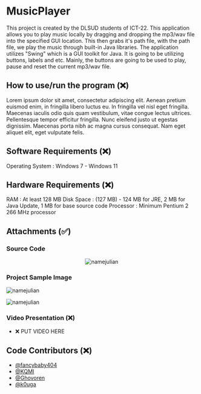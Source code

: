 # MusicPlayer 

This project is created by the DLSUD students of ICT-22. This application allows you to play music locally by dragging and dropping the mp3/wav file into the specified GUI location. This then grabs it's path file, with the path file, we play the music through built-in Java libraries. The application utilizes "Swing" which is a GUI toolkit for Java. It is going to be utilizing buttons, labels and etc. Mainly, the buttons are going to be used to play, pause and reset the current mp3/wav file.

## How to use/run the program (❌)
Lorem ipsum dolor sit amet, consectetur adipiscing elit. Aenean pretium euismod enim, in fringilla libero luctus eu. In fringilla vel nisl eget fringilla. Maecenas iaculis odio quis quam vestibulum, vitae congue lectus ultrices. Pellentesque tempor efficitur fringilla. Nunc eleifend justo ut egestas dignissim. Maecenas porta nibh ac magna cursus consequat. Nam eget aliquet elit, eget vulputate felis.

## Software Requirements (❌)

Operating System : Windows 7 - Windows 11

## Hardware Requirements (❌)

RAM : At least 128 MB
Disk Space : (127 MB) - 124 MB for JRE, 2 MB for Java Update, 1 MB for base source code
Processor : Minimum Pentium 2 266 MHz processor


## Attachments (✅)

### Source Code

<p align="center">
  <img src="https://user-images.githubusercontent.com/53817791/158954093-c356c00f-0c20-4189-8a86-55958ca31ea6.png" alt="namejulian"/>
</p>


### Project Sample Image

<p>
  <img src="https://user-images.githubusercontent.com/53817791/158954049-d0e6370c-a468-4c64-b912-54d4f362d06f.png" alt="namejulian"/>
</p>

<p>
  <img src="https://user-images.githubusercontent.com/53817791/158953998-180a1635-a33b-4c8e-a402-6063ca7bf156.png" alt="namejulian"/>
</p>

### Video Presentation (❌)

- ❌ PUT VIDEO HERE

## Code Contributors (❌)

- [@fancybaby404](https://github.com/fancybaby404)
- [@KQMI](https://github.com/KQMl)
- [@Ghovoren](https://github.com/Ghovoren)
- [@k0uga](https://github.com/k0uga)





